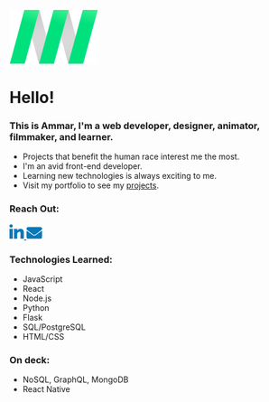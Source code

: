 ![personal logo](./images/logo.png "AN Logo")


# **Hello!**

### **This is Ammar, I'm a web developer, designer, animator, filmmaker, and learner.**

* Projects that benefit the human race interest me the most.
* I'm an avid front-end developer.
* Learning new technologies is always exciting to me.
* Visit my portfolio to see my [projects](http://ammarnassri.com/).

### **Reach Out:**

[![linkedin logo](./images/in.png "LinkedIn Profile")
](https://www.linkedin.com/in/anassri/)
[![email logo](./images/email.png "Email me")
](mailto:someone@example.com)

### **Technologies Learned:**
* JavaScript
* React
* Node.js
* Python
* Flask
* SQL/PostgreSQL
* HTML/CSS

### **On deck:**
* NoSQL, GraphQL, MongoDB
* React Native
